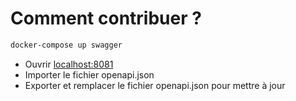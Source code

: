 # Comment contribuer ?

```bash
docker-compose up swagger
```

- Ouvrir [localhost:8081](http://localhost:8081)
- Importer le fichier openapi.json
- Exporter et remplacer le fichier openapi.json pour mettre à jour
